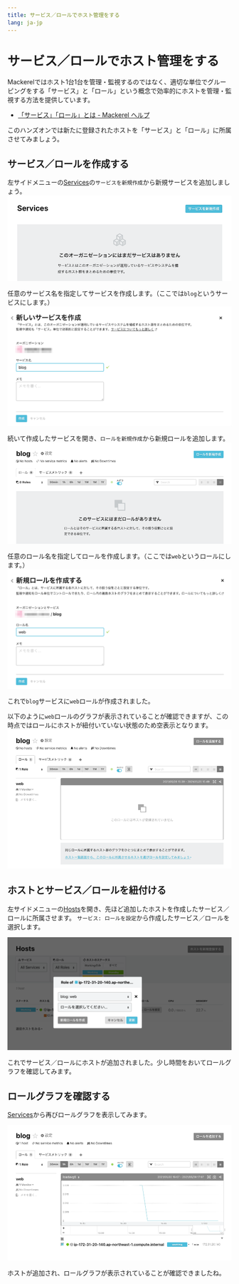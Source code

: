 ```yaml
---
title: サービス／ロールでホスト管理をする
lang: ja-jp
---
```


# サービス／ロールでホスト管理をする

Mackerelではホスト1台1台を管理・監視するのではなく、適切な単位でグルーピングをする「サービス」と「ロール」という概念で効率的にホストを管理・監視する方法を提供しています。

- [「サービス」「ロール」とは - Mackerel ヘルプ](https://mackerel.io/ja/docs/entry/spec/about-service-role)

このハンズオンでは新たに登録されたホストを「サービス」と「ロール」に所属させてみましょう。

## サービス／ロールを作成する

左サイドメニューの[Services](https://mackerel.io/my/services)の`サービスを新規作成`から新規サービスを追加しましょう。
![](./services.png)

任意のサービス名を指定してサービスを作成します。（ここでは`blog`というサービスにします。）
![](./add_service.png)

続いて作成したサービスを開き、`ロールを新規作成`から新規ロールを追加します。
![](./list_services.png)

任意のロール名を指定してロールを作成します。（ここでは`web`というロールにします。）
![](./add_role.png)

これで`blog`サービスに`web`ロールが作成されました。

以下のように`web`ロールのグラフが表示されていることが確認できますが、この時点ではロールにホストが紐付いていない状態のため空表示となります。
![](./role_graph.png)

## ホストとサービス／ロールを紐付ける

左サイドメニューの[Hosts](https://mackerel.io/my/hosts)を開き、先ほど追加したホストを作成したサービス／ロールに所属させます。
`サービス: ロールを設定`から作成したサービス／ロールを選択します。

![](./choose_service_role.png)

これでサービス／ロールにホストが追加されました。少し時間をおいてロールグラフを確認してみます。

## ロールグラフを確認する

[Services](https://mackerel.io/my/services)から再びロールグラフを表示してみます。

![](./role_graph2.png)

ホストが追加され、ロールグラフが表示されていることが確認できましたね。

